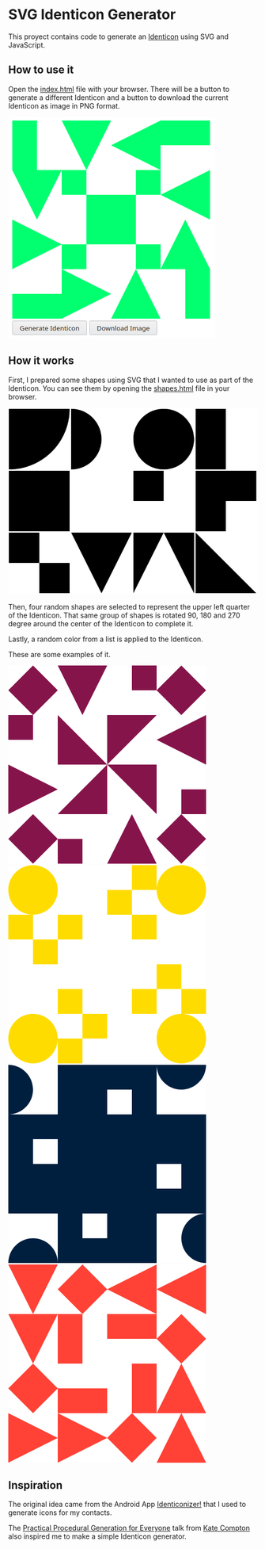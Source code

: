 # SVG Identicon Generator

This proyect contains code to generate an [Identicon](https://en.wikipedia.org/wiki/Identicon) using SVG and JavaScript.

## How to use it

Open the [index.html](index.html) file with your browser.
There will be a button to generate a different Identicon and a button to download the current Identicon as image in PNG format.

![shapes](images/index.png)

## How it works

First, I prepared some shapes using SVG that I wanted to use as part of the Identicon.
You can see them by opening the [shapes.html](shapes.html) file in your browser.

![shapes](images/shapes.png)

Then, four random shapes are selected to represent the upper left quarter of the Identicon. That same group of shapes is rotated 90, 180 and 270 degree around the center of the Identicon to complete it.

Lastly, a random color from a list is applied to the Identicon.

These are some examples of it.

![identicon 1](images/identicon_1.png)
![identicon 2](images/identicon_2.png)
![identicon 3](images/identicon_3.png)
![identicon 4](images/identicon_4.png)

## Inspiration

The original idea came from the Android App [Identiconizer!](https://f-droid.org/packages/com.germainz.identiconizer/) that I used to generate icons for my contacts.

The [Practical Procedural Generation for Everyone](https://www.youtube.com/watch?v=WumyfLEa6bU) talk from [Kate Compton](https://www.galaxykate.com/) also inspired me to make a simple Identicon generator.
